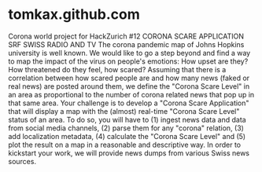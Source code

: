 # tomkax.github.com


Corona world project for HackZurich
#12 CORONA SCARE APPLICATION SRF SWISS RADIO AND TV The corona pandemic map of Johns Hopkins university is well known. We would like to go a step beyond and find a way to map the impact of the virus on people's emotions: How upset are they? How threatened do they feel, how scared? Assuming that there is a correlation between how scared people are and how many news (faked or real news) are posted around them, we define the "Corona Scare Level" in an area as proportional to the number of corona related news that pop up in that same area. Your challenge is to develop a "Corona Scare Application" that will display a map with the (almost) real-time "Corona Scare Level" status of an area. To do so, you will have to (1) ingest news data and data from social media channels, (2) parse them for any "corona" relation, (3) add localization metadata, (4) calculate the "Corona Scare Level" and (5) plot the result on a map in a reasonable and descriptive way. In order to kickstart your work, we will provide news dumps from various Swiss news sources.
